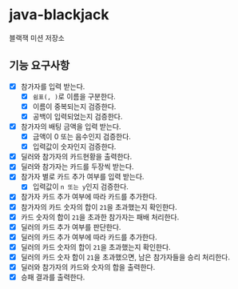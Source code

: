 # java-blackjack

블랙잭 미션 저장소

## 기능 요구사항

- [x] 참가자를 입력 받는다.
  - [x] `쉼표(, )`로 이름을 구분한다.
  - [x] 이름이 중복되는지 검증한다.
  - [x] 공백이 입력되었는지 검증한다.
- [x] 참가자의 배팅 금액을 입력 받는다.
  - [x] 금액이 0 또는 음수인지 검증한다.
  - [x] 입력값이 숫자인지 검증한다.
- [x] 딜러와 참가자의 카드현황을 출력한다.
- [x] 딜러와 참가자는 카드를 두장씩 받는다.
- [x] 참가자 별로 카드 추가 여부를 입력 받는다.
  - [x] 입력값이 `n 또는 y`인지 검증한다.
- [x] 참가자 카드 추가 여부에 따라 카드를 추가한다.
- [x] 참가자의 카드 숫자의 합이 `21`을 초과했는지 확인한다.
- [x] 카드 숫자의 합이 `21`을 초과한 참가자는 패배 처리한다.
- [x] 딜러의 카드 추가 여부를 판단한다.
- [x] 딜러의 카드 추가 여부에 따라 카드를 추가한다.
- [x] 딜러의 카드 숫자의 합이 `21`을 초과했는지 확인한다.
- [x] 딜러의 카드 숫자 합이 `21`을 초과했으면, 남은 참가자들을 승리 처리한다.
- [x] 딜러와 참가자의 카드와 숫자의 합을 출력한다.
- [x] 승패 결과를 출력한다.